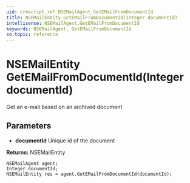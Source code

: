 ```yaml
---
uid: crmscript_ref_NSEMailAgent_GetEMailFromDocumentId
title: NSEMailEntity GetEMailFromDocumentId(Integer documentId)
intellisense: NSEMailAgent.GetEMailFromDocumentId
keywords: NSEMailAgent, GetEMailFromDocumentId
so.topic: reference
---
```


# NSEMailEntity GetEMailFromDocumentId(Integer documentId)

Get an e-mail based on an archived document

## Parameters

* **documentId** Unique id of the document

**Returns:** NSEMailEntity

```crmscript
NSEMailAgent agent;
Integer documentId;
NSEMailEntity res = agent.GetEMailFromDocumentId(documentId);
```

